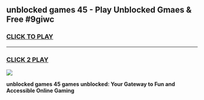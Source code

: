
## unblocked games 45 - Play Unblocked Gmaes & Free #9giwc
<h3>
<a href="https://news.freeplayer.one?title=unblocked_games_45&ref=03M">CLICK TO PLAY</a></h3>
<hr>

<h3>
<a href="https://news.freeplayer.one?title=unblocked_games_45&ref=03M">CLICK 2 PLAY</a>
  
</h3>

<a href="https://news.freeplayer.one?title=unblocked_games_45&ref=03M"><img src="https://clearcache.store/games.png"></a>


**unblocked games 45 games unblocked: Your Gateway to Fun and Accessible Online Gaming**
